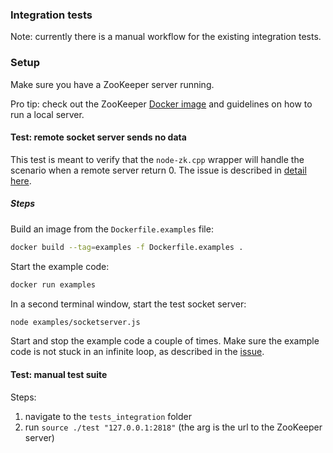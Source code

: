### Integration tests ###

Note: currently there is a manual workflow for the existing integration tests.

### Setup ###
Make sure you have a ZooKeeper server running. 

Pro tip: check out the ZooKeeper [Docker image](https://hub.docker.com/_/zookeeper) and guidelines on how to run a local server.



#### Test: remote socket server sends no data ####
This test is meant to verify that the `node-zk.cpp` wrapper will handle the scenario when a remote server return 0.
The issue is described in [detail here](https://github.com/yfinkelstein/node-zookeeper/issues/172).

##### Steps #####
Build an image from the `Dockerfile.examples` file:
````bash 
docker build --tag=examples -f Dockerfile.examples .
````
Start the example code:
````bash
docker run examples
````

In a second terminal window, start the test socket server:
````bash
node examples/socketserver.js
````

Start and stop the example code a couple of times. Make sure the example code is not stuck in an infinite loop, as described in the [issue](https://github.com/yfinkelstein/node-zookeeper/issues/172).

#### Test: manual test suite ####

Steps:
1. navigate to the `tests_integration` folder
2. run `source ./test "127.0.0.1:2818"` (the arg is the url to the ZooKeeper server)
